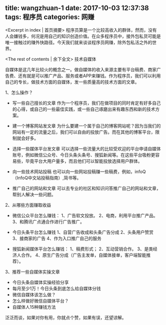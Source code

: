 title: wangzhuan-1
date: 2017-10-03 12:37:38
tags: 程序员
categories: 网赚
---
<Excerpt in index | 首页摘要>
程序员算是一个比较高收入的群体，然而，没有人会嫌钱多，何况是用自己的知识创造价值。在众多程序员中，接外包私货可能是唯一接触过的赚外快路径。今天我们就来谈谈程序员网赚，除外包私活之外的世界。
<!-- more -->
<The rest of contents | 余下全文>
技术自媒体

自媒体是这几年比较火的概念之一。做自媒体的收入来源主要有平台稿费、商家广告费、还有就是可以推广产品、服务或者APP来赚钱。作为程序员，我们可以利用自己的专长，做技术方面的自媒体，发一些质量高的技术方面的文章。

1、怎么操作？

- 写一些自己擅长的文章
  作为一个程序员，我们在做项目的同时肯定有好多自己的心得，或自己的一些最佳实践，或一些自己琢磨出来有趣东西和新的技术方案。
- 建一个博客网站发文章
  为什么要建一个属于自己的博客网站呢？因为当我们的网站有一定的流量之后，我们可以自由的投放广告。而在其他的博客平台，限制就会好多。
- 选择一些媒体平台发文章
  可以选择一些流量大的比较受欢迎的平台申请自媒体账号，例如微信公众号、今日头条头条号、搜狐新闻等。在这些平台吸粉更容易些，毕竟平台大用户量多，而且他们可以智能投放选择用户群体。
- 向一些技术网站投稿
  也可以向一些网站投稿赚一些稿费，例如，infoQ（InfoQ中文站投稿指南）,简书等。

- 推广自己的网站和文章
  可以去专业的社区和知识问答推广自己的网站和文章，帮别人解决一些问题。

2、从哪些方面赚取收益

- 微信公众平台怎么赚钱：
  1、广告软文投放。
  2、电商，利用平台推广产品。
  3、和腾讯广点通合作进行广告推广。
- 今日头条平台怎么赚钱
  1、自营广告收成和头条广告分成
  2、头条用户赞赏
  3、接商家的广告
  4、作为入口推广自己的服务

- 搜狐新闻媒体平台怎么赚钱：
  1、稿费形式；
  2、互动营销合作。
  3、是类经济人合作。
  4、原生广告分成（广告主发单，自媒体接单，客户端智能推荐）。

3、推荐一些自媒体实操文章

- 今日头条自媒体实操经验分享
- 每月至少1万！今日头条到底怎么给自媒体分钱
- 微信自媒体该怎么做？
- 怎么样做好微信自媒体平台？
- 自媒体人15种赚钱方法



泛泛而谈，如果对你有用，你就点个赞，如果有误，还望谅解。



